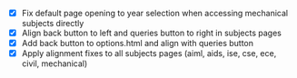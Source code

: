 - [x] Fix default page opening to year selection when accessing mechanical subjects directly
- [x] Align back button to left and queries button to right in subjects pages
- [x] Add back button to options.html and align with queries button
- [x] Apply alignment fixes to all subjects pages (aiml, aids, ise, cse, ece, civil, mechanical)
